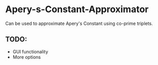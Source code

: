 # Apery-s-Constant-Approximator
Can be used to approximate Apery's Constant using co-prime triplets.

## TODO:
- GUI functionality
- More options 
